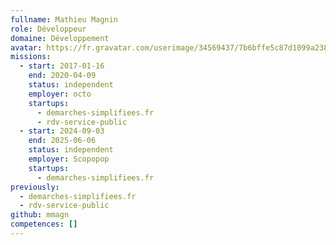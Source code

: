 ```yaml
---
fullname: Mathieu Magnin
role: Développeur
domaine: Développement
avatar: https://fr.gravatar.com/userimage/34569437/7b6bffe5c87d1099a2382d71707c12e5.jpg?size=512
missions:
  - start: 2017-01-16
    end: 2020-04-09
    status: independent
    employer: octo
    startups:
      - demarches-simplifiees.fr
      - rdv-service-public
  - start: 2024-09-03
    end: 2025-06-06
    status: independent
    employer: Scopopop
    startups:
      - demarches-simplifiees.fr
previously:
  - demarches-simplifiees.fr
  - rdv-service-public
github: mmagn
competences: []
---
```

